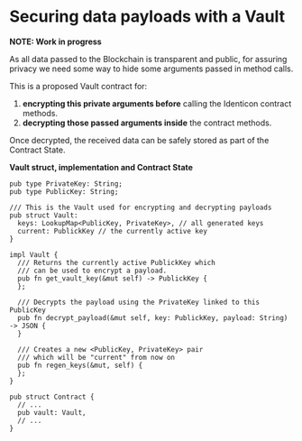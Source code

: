 
# Securing data payloads with a Vault 

**NOTE: Work in progress**

As all data passed to the Blockchain is transparent and public, for assuring privacy we need some way to hide some arguments passed in method calls.

This is a proposed Vault contract for: 
1. **encrypting this private arguments before** calling the Identicon contract methods.
2. **decrypting those passed arguments inside** the contract methods.

Once decrypted, the received data can be safely stored as part of the Contract State.

**Vault struct, implementation and Contract State**

~~~
pub type PrivateKey: String;
pub type PublicKey: String;

/// This is the Vault used for encrypting and decrypting payloads
pub struct Vault:
  keys: LookupMap<PublicKey, PrivateKey>, // all generated keys
  current: PublickKey // the currently active key
}

impl Vault {
  /// Returns the currently active PublickKey which 
  /// can be used to encrypt a payload.
  pub fn get_vault_key(&mut self) -> PublickKey {
  };

  /// Decrypts the payload using the PrivateKey linked to this PublicKey
  pub fn decrypt_payload(&mut self, key: PublickKey, payload: String) -> JSON {
  }

  /// Creates a new <PublicKey, PrivateKey> pair 
  /// which will be "current" from now on
  pub fn regen_keys(&mut, self) {
  };
}

pub struct Contract {
  // ...
  pub vault: Vault,
  // ...
}
~~~
